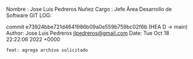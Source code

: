Nombre : Jose Luis Pedreros Nuñez
Cargo  : Jefe Área Desarrollo de Software
GIT LOG:

commit e73924bbe721d4641986b09a0e559b759bc02f6b (HEA
D -> main)
Author: Jose Luis Pedreros <jlpedreros@gmail.com>
Date:   Tue Oct 18 22:22:06 2022 +0000

    feat: agrega archivo solicitado

